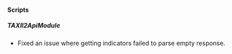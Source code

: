 
#### Scripts
##### TAXII2ApiModule
- Fixed an issue where getting indicators failed to parse empty response.